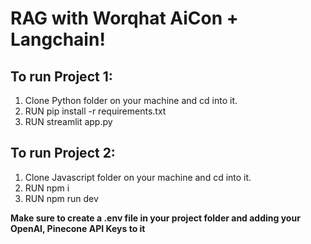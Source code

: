 # RAG with Worqhat AiCon + Langchain!

## To run Project 1:
1. Clone Python folder on your machine and cd into it.
2. RUN pip install -r requirements.txt
3. RUN streamlit app.py

## To run Project 2:
1. Clone Javascript folder on your machine and cd into it.
2. RUN npm i
3. RUN npm run dev

__Make sure to create a .env file in your project folder and adding your OpenAI, Pinecone API Keys to it__
       
